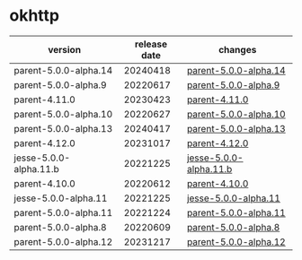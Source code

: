 # okhttp

|        version         | release date |                            changes                             |
|------------------------|--------------|----------------------------------------------------------------|
| parent-5.0.0-alpha.14  | 20240418     | [parent-5.0.0-alpha.14](./parent-5.0.0-alpha.14-20240418.md)   |
| parent-5.0.0-alpha.9   | 20220617     | [parent-5.0.0-alpha.9](./parent-5.0.0-alpha.9-20220617.md)     |
| parent-4.11.0          | 20230423     | [parent-4.11.0](./parent-4.11.0-20230423.md)                   |
| parent-5.0.0-alpha.10  | 20220627     | [parent-5.0.0-alpha.10](./parent-5.0.0-alpha.10-20220627.md)   |
| parent-5.0.0-alpha.13  | 20240417     | [parent-5.0.0-alpha.13](./parent-5.0.0-alpha.13-20240417.md)   |
| parent-4.12.0          | 20231017     | [parent-4.12.0](./parent-4.12.0-20231017.md)                   |
| jesse-5.0.0-alpha.11.b | 20221225     | [jesse-5.0.0-alpha.11.b](./jesse-5.0.0-alpha.11.b-20221225.md) |
| parent-4.10.0          | 20220612     | [parent-4.10.0](./parent-4.10.0-20220612.md)                   |
| jesse-5.0.0-alpha.11   | 20221225     | [jesse-5.0.0-alpha.11](./jesse-5.0.0-alpha.11-20221225.md)     |
| parent-5.0.0-alpha.11  | 20221224     | [parent-5.0.0-alpha.11](./parent-5.0.0-alpha.11-20221224.md)   |
| parent-5.0.0-alpha.8   | 20220609     | [parent-5.0.0-alpha.8](./parent-5.0.0-alpha.8-20220609.md)     |
| parent-5.0.0-alpha.12  | 20231217     | [parent-5.0.0-alpha.12](./parent-5.0.0-alpha.12-20231217.md)   |


